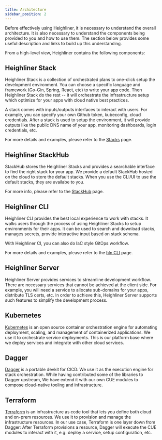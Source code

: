 ```yaml
---
title: Architecture
sidebar_position: 2
---
```


Before effectively using Heighliner, it is necessary to understand the overall architecture.
It is also necessary to understand the components being provided to you and how to use them.
The section below provides some useful description and links to build up this understanding.

From a high-level view, Heighliner contains the following components:

## Heighliner Stack

Heighliner Stack is a collection of orchestrated plans to one-click setup the development environment.
You can choose a specific language and framework (Go-Gin, Spring, React, etc) to write your app code.
Then Heighliner Stack do the rest -- it will orchestrate the infrastructure setup which optimize for your apps with cloud native best practices.

A stack comes with inputs/outputs interfaces to interact with users.
For example, you can specify your own Github token, kubeconfig, cloud credentials.
After a stack is used to setup the environment, it will provide outputs like the public DNS name of your app, monitoring dashboards, login credentials, etc.

For more details and examples, please refer to the [Stacks](/docs/core_features/stacks/overview) page.

## Heighliner StackHub

StackHub stores the Heighliner Stacks and provides a searchable interface to find the right stack for your app.
We provide a default StackHub hosted on the cloud to store the default stacks.
When you use the CLI/UI to use the default stacks, they are availabe to you.

For more info, please refer to the [StackHub](/docs/core_features/stacks/stackhub) page.

## Heighliner CLI

Heighliner CLI provides the best local experience to work with stacks.
It walks users through the process of using Heighliner Stacks to setup environments for their apps.
It can be used to search and download stacks, manages secrets, provide interactive input based on stack schema.

With Heighliner CI, you can also do IaC style GitOps workflow.

For more details and examples, please refer to the [hln CLI](/docs/cli/hln/overview) page.

## Heighliner Server

Heighliner Server provides services to streamline development workflow.
There are necessary services that cannot be achieved at the client side.
For example, you will need a service to allocate sub-domains for your apps, distribute TLS certs, etc.
In order to achieve this, Heighliner Server supports such features to simplify the development process.

## Kubernetes

[Kubernetes](https://kubernetes.io/docs/home/) is an open source container orchestration engine for automating deployment, scaling, and management of containerized applications.
We use it to orchestrate service deployments.
This is our platform base where we deploy services and integrate with other cloud services.

## Dagger

[Dagger](https://docs.dagger.io/) is a portable devkit for CICD.
We use it as the execution engine for stack orchestration.
While having contributed some of the libraries to Dagger upstream, We have extend it with our own CUE modules to compose cloud-native tooling and infrastructure.

## Terraform

[Terraform](https://www.terraform.io/intro) is an infrastructure as code tool that lets you define both cloud and on-prem resources.
We use it to provision and manage the infrastructure resources.
In our use case, Terraform is one layer down from Dagger: After Terraform provisions a resource, Dagger will execute the CUE modules to interact with it, e.g. deploy a service, setup configuration, etc.
